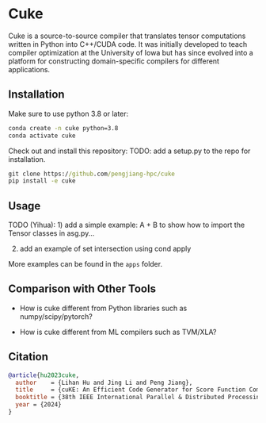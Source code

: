 # Cuke
Cuke is a source-to-source compiler that translates tensor computations written in Python into C++/CUDA code.
It was initially developed to teach compiler optimization at the University of Iowa but has since evolved into a platform for constructing domain-specific compilers  for different applications.


## Installation
Make sure to use python 3.8 or later:
```cmd
conda create -n cuke python=3.8
conda activate cuke 
```
Check out and install this repository: TODO: add a setup.py to the repo for installation.
```cmd
git clone https://github.com/pengjiang-hpc/cuke
pip install -e cuke
```

## Usage

TODO (Yihua): 1) add a simple example: A + B to show how to import the Tensor classes in asg.py...

2) add an example of set intersection using cond apply


More examples can be found in the ``apps`` folder. 


## Comparison with Other Tools
- How is cuke different from Python libraries such as numpy/scipy/pytorch?

- How is cuke different from ML compilers such as TVM/XLA? 
  

## Citation
```bibtex
@article{hu2023cuke,
  author    = {Lihan Hu and Jing Li and Peng Jiang},
  title     = {cuKE: An Efficient Code Generator for Score Function Computation in Knowledge Graph Embedding},
  booktitle = {38th IEEE International Parallel & Distributed Processing Symposium (IPDPS)},
  year = {2024}
}
```